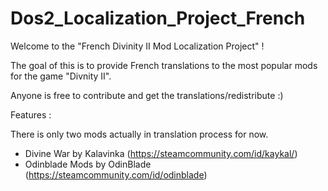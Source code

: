 # Dos2_Localization_Project_French

Welcome to the "French Divinity II Mod Localization Project" !

The goal of this is to provide French translations to the most popular mods for the game "Divnity II".

Anyone is free to contribute and get the translations/redistribute :)

Features :

There is only two mods actually in translation process for now.

- Divine War by Kalavinka (https://steamcommunity.com/id/kaykal/)
- Odinblade Mods by OdinBlade (https://steamcommunity.com/id/odinblade)


